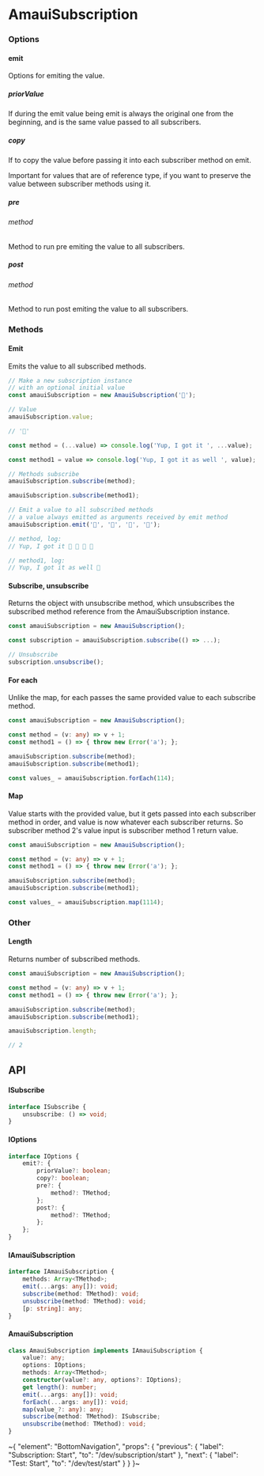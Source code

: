 
# AmauiSubscription

### Options

#### emit

Options for emiting the value.

##### priorValue

If during the emit value being emit is always the original one from the beginning, and is the same value passed to all subscribers.

##### copy

If to copy the value before passing it into each subscriber method on emit.

Important for values that are of reference type, if you want to preserve the value between subscriber methods using it.

##### pre

###### method

Method to run pre emiting the value to all subscribers.

##### post

###### method

Method to run post emiting the value to all subscribers.

### Methods

#### Emit

Emits the value to all subscribed methods.

```ts
// Make a new subscription instance
// with an optional initial value
const amauiSubscription = new AmauiSubscription('🙂');

// Value
amauiSubscription.value;

// '🙂'

const method = (...value) => console.log('Yup, I got it ', ...value);

const method1 = value => console.log('Yup, I got it as well ', value);

// Methods subscribe
amauiSubscription.subscribe(method);

amauiSubscription.subscribe(method1);

// Emit a value to all subscribed methods
// a value always emitted as arguments received by emit method
amauiSubscription.emit('🌱', '🌱', '🌱', '🌱');

// method, log:
// Yup, I got it 🌱 🌱 🌱 🌱

// method1, log:
// Yup, I got it as well 🌱
```

#### Subscribe, unsubscribe

Returns the object with unsubscribe method, which unsubscribes the subscribed method reference from the AmauiSubscription instance.

```ts
const amauiSubscription = new AmauiSubscription();

const subscription = amauiSubscription.subscribe(() => ...);

// Unsubscribe
subscription.unsubscribe();
```

#### For each

Unlike the map, for each passes the same provided value to each subscribe method.

```ts
const amauiSubscription = new AmauiSubscription();

const method = (v: any) => v + 1;
const method1 = () => { throw new Error('a'); };

amauiSubscription.subscribe(method);
amauiSubscription.subscribe(method1);

const values_ = amauiSubscription.forEach(114);
```

#### Map

Value starts with the provided value, but it gets passed into each subscriber method in order, and value is now whatever each subscriber returns. So subscriber method 2's value input is subscriber method 1 return value.

```ts
const amauiSubscription = new AmauiSubscription();

const method = (v: any) => v + 1;
const method1 = () => { throw new Error('a'); };

amauiSubscription.subscribe(method);
amauiSubscription.subscribe(method1);

const values_ = amauiSubscription.map(1114);
```

### Other

#### Length

Returns number of subscribed methods.

```ts
const amauiSubscription = new AmauiSubscription();

const method = (v: any) => v + 1;
const method1 = () => { throw new Error('a'); };

amauiSubscription.subscribe(method);
amauiSubscription.subscribe(method1);

amauiSubscription.length;

// 2
```

## API

#### ISubscribe

```ts
interface ISubscribe {
    unsubscribe: () => void;
}
```

#### IOptions

```ts
interface IOptions {
    emit?: {
        priorValue?: boolean;
        copy?: boolean;
        pre?: {
            method?: TMethod;
        };
        post?: {
            method?: TMethod;
        };
    };
}
```

#### IAmauiSubscription

```ts
interface IAmauiSubscription {
    methods: Array<TMethod>;
    emit(...args: any[]): void;
    subscribe(method: TMethod): void;
    unsubscribe(method: TMethod): void;
    [p: string]: any;
}
```

#### AmauiSubscription

```ts
class AmauiSubscription implements IAmauiSubscription {
    value?: any;
    options: IOptions;
    methods: Array<TMethod>;
    constructor(value?: any, options?: IOptions);
    get length(): number;
    emit(...args: any[]): void;
    forEach(...args: any[]): void;
    map(value_?: any): any;
    subscribe(method: TMethod): ISubscribe;
    unsubscribe(method: TMethod): void;
}
```


~{
  "element": "BottomNavigation",
  "props": {
    "previous": {
      "label": "Subscription: Start",
      "to": "/dev/subscription/start"
    },
    "next": {
      "label": "Test: Start",
      "to": "/dev/test/start"
    }
  }
}~
